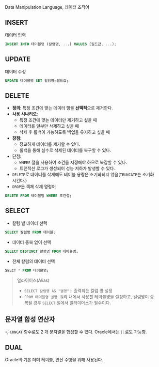 Data Manipulation Language, 데이터 조작어
## INSERT
데이터 입력
```SQL
INSERT INTO 테이블명 (칼럼명, ...) VALUES (필드값, ...);
```
## UPDATE
데이터 수정
```SQL
UPDATE 테이블명 SET 칼럼명=필드값;
```
## DELETE
- **정의**: 특정 조건에 맞는 데이터 행을 **선택적**으로 제거한다.
- **사용 시나리오**:
	- 특정 조건에 맞는 데이터만 제거하고 싶을 때
	- 데이터를 일부만 삭제하고 싶을 때
	- 삭제 후 롤백이 가능하도록 백업을 유지하고 싶을 때
- **장점**:
	- 정교하게 데이터를 제거할 수 있다.
	- 롤백을 통해 실수로 삭제된 데이터를 복구할 수 있다.
- 단점:
	- `WHERE` 절을 사용하여 조건을 지정해야 하므로 복잡할 수 있다.
	- 트랜잭션 로그가 생성되어 성능 저하가 발생할 수 있다.
- `DELETE`로 데이터를 삭제해도 테이블 용량은 초기화되지 않음(`TRUNCATE`는 초기화 시킨다.)
- `DROP`은 객체 삭제 명령어

```SQL
DELETE FROM 테이블명 WHERE 조건절;
```
## SELECT
- 칼럼 별 데이터 선택
```SQL
SELECT 칼럼명 FROM 테이블;
```
- 데이터 중복 없이 선택
```SQL
SELECT DISTINCT 칼럼명 FROM 테이블명;
```
- 전체 칼럼의 데이터 선택
```SQL
SELCT * FROM 테이블명;
```
> 얼라이어스(Alias)
> - `SELECT 칼럼명 AS "별명";`: 출력되는 칼럼 명 설정
> - `FROM 테이블명 별명`: 쿼리 내에서 사용할 테이블명을 설정하고, 컬럼명이 중복될 경우 `SELECT` 절에서 얼라이어스가 필수이다.
## 문자열 합성 연산자
`+`, `CONCAT` 함수로도 2 개 문자열을 합성할 수 있다. Oracle에서는 `||`로도 가능함.
## DUAL
Oracle의 기본 더미 테이블, 연산 수행을 위해 사용된다.